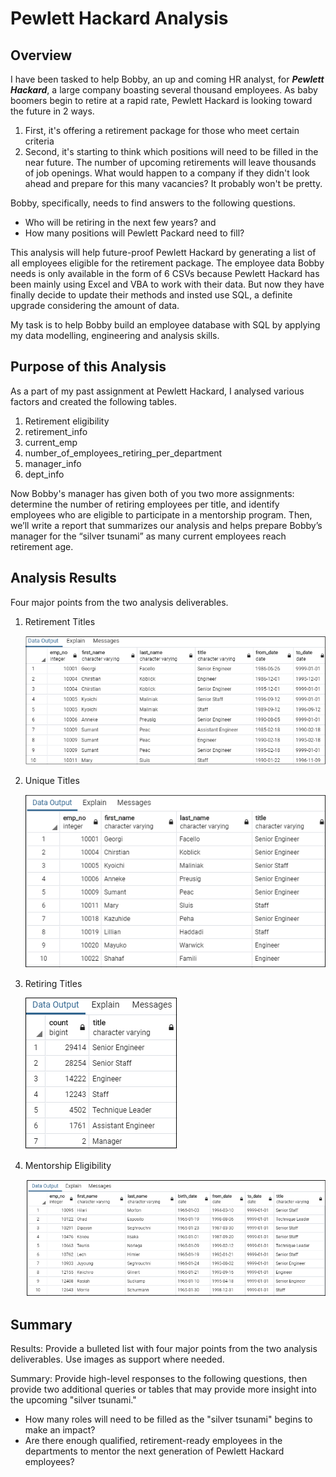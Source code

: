 # Pewlett Hackard Analysis

## Overview

I have been tasked to help Bobby, an up and coming HR analyst, for  ***Pewlett Hackard***, a large company boasting several thousand employees. As baby boomers begin to retire at a rapid rate, Pewlett Hackard is looking toward the future in 2 ways.
1) First, it's offering a retirement package for those who meet certain criteria
2) Second, it's starting to think which positions will need to be filled in the near future. The number of upcoming retirements will leave thousands of job openings. What would happen to a company if they didn't look ahead and prepare for this many vacancies? It probably won't be pretty. 

Bobby, specifically, needs to find answers to the following questions.
* Who will be retiring in the next few years?  and 
* How many positions will Pewlett Packard need to fill?

This analysis will help future-proof Pewlett Hackard by generating a list of all employees eligible for the retirement package. The employee data Bobby needs is only available in the form of 6 CSVs because Pewlett Hackard has been mainly using Excel and VBA to work with their data. But now they have finally decide to update their methods and insted use SQL, a definite upgrade considering the amount of data. 

My task is to help Bobby build an employee database with SQL by applying my data modelling, engineering and analysis skills.

## Purpose of this Analysis
As a part of my past assignment at Pewlett Hackard, I analysed various factors and created the following tables.
1. Retirement eligibility
2. retirement_info
3. current_emp
4. number_of_employees_retiring_per_department
5. manager_info
6. dept_info

Now Bobby's manager has given both of you two more assignments: determine the number of retiring employees per title, and identify employees who are eligible to participate in a mentorship program. Then, we’ll write a report that summarizes our analysis and helps prepare Bobby’s manager for the “silver tsunami” as many current employees reach retirement age.

## Analysis Results

Four major points from the two analysis deliverables. 

1) Retirement Titles

    ![Retirement Titles](./Resources/retirement_titles.png)


2) Unique Titles

    ![Unique Titles](./Resources/unique_titles.png)

3) Retiring Titles

    ![Retiring Titles](./Resources/retiring_titles.png)


3) Mentorship Eligibility

    ![Mentorship Eligibility](./Resources/mentorship_eligibilty.png)

## Summary

Results: Provide a bulleted list with four major points from the two analysis deliverables. Use images as support where needed.

Summary: Provide high-level responses to the following questions, then provide two additional queries or tables that may provide more insight into the upcoming "silver tsunami."

* How many roles will need to be filled as the "silver tsunami" begins to make an impact?
* Are there enough qualified, retirement-ready employees in the departments to mentor the next generation of Pewlett Hackard employees?





